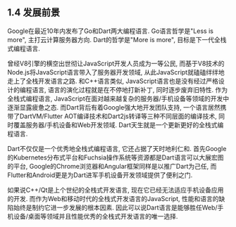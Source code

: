 ## 1.4 发展前景

Google在最近10年内发布了Go和Dart两大编程语言. Go语言哲学是"Less is more", 主打云计算服务器方向. Dart的哲学是"More is more", 目标是下一代全栈式编程语言.

曾经V8引擎的横空出世彻让JavaScript开发人员成为一等公民, 而基于V8技术的Node.js将JavaScript语言带入了服务器开发领域, 从此JavaScript就磕磕绊绊地走上了全栈开发语言之路. 和C++语言类似, JavaScript语言也是没有经过严格设计的编程语言, 语言的演化过程就是在不停地打新补丁, 同时逐步废弃旧特性. 作为全栈式编程语言, JavaScript在面对越来越复杂的服务器/手机设备等领域的开发中逐渐显露疲惫之态. 而Dart背后有着Google强大地开发团队支持, 一个语言居然携带了DartVM/Flutter AOT编译技术和Dart2js转译等三种不同层面的编译技术, 同时覆盖服务器/手机设备和Web开发领域. Dart天生就是一个更新更好的全栈式编程语言.

Dart不仅仅是一个优秀地全栈式编程语言, 它还占据了天时地利仁和. 首先Google的Kubernetes分布式平台和Fuchsia操作系统等资源都是Dart语言可以大展宏图的平台, Google的Chrome浏览器和Angular框架同样是以推广Dart为己任, 而Flutter和Android更是为Dart进军手机设备开发领域提供了便利之门.

如果说C++/Qt是上个世纪的全栈式开发语言, 现在它已经无法适应手机设备应用的开发. 而作为Web和移动时代的全栈式开发语言的JavaScript, 性能和语言的缺陷始终是制约它进一步发展的根本因素. 因此可以说Dart语言是能够胜任Web/手机设备/桌面等领域并且性能优秀的全栈式开发语言的唯一选择.

